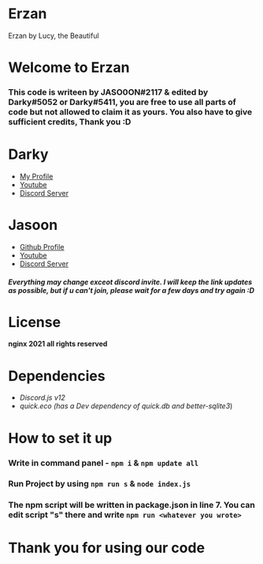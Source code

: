 # Erzan
Erzan by Lucy, the Beautiful

# Welcome to Erzan

### This code is writeen by JASO0ON#2117 & edited by Darky#5052 or Darky#5411, you are free to use all parts of code but not allowed to claim it as yours. You also have to give sufficient credits, Thank you :D


# Darky
- [My Profile](https://darky5052.netlify.app/)
- [Youtube](https://www.youtube.com/@darky5052)
- [Discord Server](https://dsc.gg/nosound)

# Jasoon
- [Github Profile](https://github.com/JASO0ON)
- [Youtube](https://www.youtube.com/channel/UCzIvGQQZ22z8JhUYGEqR5Qw)
- [Discord Server](https://discord.gg/S2dhU3cFVR)

##### Everything may change exceot discord invite. I will keep the link updates as possible, but if u can't join, please wait for a few days and try again :D

# License
**nginx 2021 all rights reserved**

# Dependencies 
- *Discord.js v12*
- *quick.eco (has a Dev dependency of quick.db and better-sqlite3*)

# How to set it up
### Write in command panel - `npm i` & `npm update all`
### Run Project by using `npm run s` & `node index.js` 
### The npm script will be written in package.json in line 7. You can edit script "s" there and write `npm run <whatever you wrote>`

# Thank you for using our code
